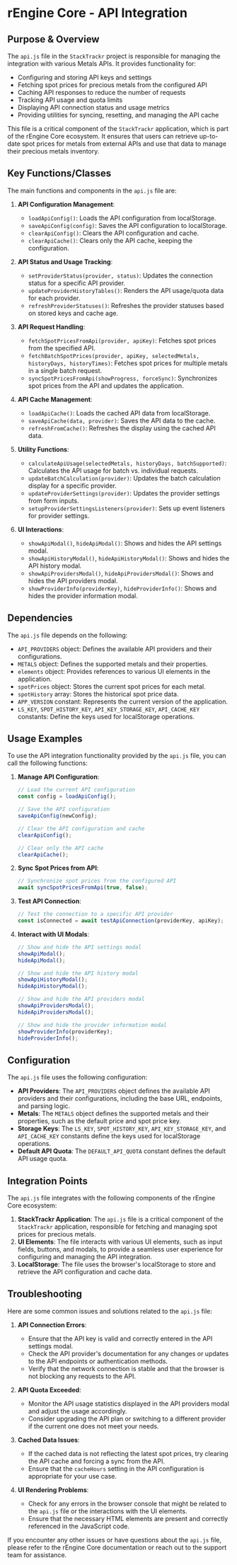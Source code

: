 # rEngine Core - API Integration

## Purpose & Overview

The `api.js` file in the `StackTrackr` project is responsible for managing the integration with various Metals APIs. It provides functionality for:

- Configuring and storing API keys and settings
- Fetching spot prices for precious metals from the configured API
- Caching API responses to reduce the number of requests
- Tracking API usage and quota limits
- Displaying API connection status and usage metrics
- Providing utilities for syncing, resetting, and managing the API cache

This file is a critical component of the `StackTrackr` application, which is part of the rEngine Core ecosystem. It ensures that users can retrieve up-to-date spot prices for metals from external APIs and use that data to manage their precious metals inventory.

## Key Functions/Classes

The main functions and components in the `api.js` file are:

1. **API Configuration Management**:
   - `loadApiConfig()`: Loads the API configuration from localStorage.
   - `saveApiConfig(config)`: Saves the API configuration to localStorage.
   - `clearApiConfig()`: Clears the API configuration and cache.
   - `clearApiCache()`: Clears only the API cache, keeping the configuration.

1. **API Status and Usage Tracking**:
   - `setProviderStatus(provider, status)`: Updates the connection status for a specific API provider.
   - `updateProviderHistoryTables()`: Renders the API usage/quota data for each provider.
   - `refreshProviderStatuses()`: Refreshes the provider statuses based on stored keys and cache age.

1. **API Request Handling**:
   - `fetchSpotPricesFromApi(provider, apiKey)`: Fetches spot prices from the specified API.
   - `fetchBatchSpotPrices(provider, apiKey, selectedMetals, historyDays, historyTimes)`: Fetches spot prices for multiple metals in a single batch request.
   - `syncSpotPricesFromApi(showProgress, forceSync)`: Synchronizes spot prices from the API and updates the application.

1. **API Cache Management**:
   - `loadApiCache()`: Loads the cached API data from localStorage.
   - `saveApiCache(data, provider)`: Saves the API data to the cache.
   - `refreshFromCache()`: Refreshes the display using the cached API data.

1. **Utility Functions**:
   - `calculateApiUsage(selectedMetals, historyDays, batchSupported)`: Calculates the API usage for batch vs. individual requests.
   - `updateBatchCalculation(provider)`: Updates the batch calculation display for a specific provider.
   - `updateProviderSettings(provider)`: Updates the provider settings from form inputs.
   - `setupProviderSettingsListeners(provider)`: Sets up event listeners for provider settings.

1. **UI Interactions**:
   - `showApiModal()`, `hideApiModal()`: Shows and hides the API settings modal.
   - `showApiHistoryModal()`, `hideApiHistoryModal()`: Shows and hides the API history modal.
   - `showApiProvidersModal()`, `hideApiProvidersModal()`: Shows and hides the API providers modal.
   - `showProviderInfo(providerKey)`, `hideProviderInfo()`: Shows and hides the provider information modal.

## Dependencies

The `api.js` file depends on the following:

- `API_PROVIDERS` object: Defines the available API providers and their configurations.
- `METALS` object: Defines the supported metals and their properties.
- `elements` object: Provides references to various UI elements in the application.
- `spotPrices` object: Stores the current spot prices for each metal.
- `spotHistory` array: Stores the historical spot price data.
- `APP_VERSION` constant: Represents the current version of the application.
- `LS_KEY`, `SPOT_HISTORY_KEY`, `API_KEY_STORAGE_KEY`, `API_CACHE_KEY` constants: Define the keys used for localStorage operations.

## Usage Examples

To use the API integration functionality provided by the `api.js` file, you can call the following functions:

1. **Manage API Configuration**:

   ```javascript
   // Load the current API configuration
   const config = loadApiConfig();

   // Save the API configuration
   saveApiConfig(newConfig);

   // Clear the API configuration and cache
   clearApiConfig();

   // Clear only the API cache
   clearApiCache();
   ```

1. **Sync Spot Prices from API**:

   ```javascript
   // Synchronize spot prices from the configured API
   await syncSpotPricesFromApi(true, false);
   ```

1. **Test API Connection**:

   ```javascript
   // Test the connection to a specific API provider
   const isConnected = await testApiConnection(providerKey, apiKey);
   ```

1. **Interact with UI Modals**:

   ```javascript
   // Show and hide the API settings modal
   showApiModal();
   hideApiModal();

   // Show and hide the API history modal
   showApiHistoryModal();
   hideApiHistoryModal();

   // Show and hide the API providers modal
   showApiProvidersModal();
   hideApiProvidersModal();

   // Show and hide the provider information modal
   showProviderInfo(providerKey);
   hideProviderInfo();
   ```

## Configuration

The `api.js` file uses the following configuration:

- **API Providers**: The `API_PROVIDERS` object defines the available API providers and their configurations, including the base URL, endpoints, and parsing logic.
- **Metals**: The `METALS` object defines the supported metals and their properties, such as the default price and spot price key.
- **Storage Keys**: The `LS_KEY`, `SPOT_HISTORY_KEY`, `API_KEY_STORAGE_KEY`, and `API_CACHE_KEY` constants define the keys used for localStorage operations.
- **Default API Quota**: The `DEFAULT_API_QUOTA` constant defines the default API usage quota.

## Integration Points

The `api.js` file integrates with the following components of the rEngine Core ecosystem:

1. **StackTrackr Application**: The `api.js` file is a critical component of the `StackTrackr` application, responsible for fetching and managing spot prices for precious metals.
2. **UI Elements**: The file interacts with various UI elements, such as input fields, buttons, and modals, to provide a seamless user experience for configuring and managing the API integration.
3. **LocalStorage**: The file uses the browser's localStorage to store and retrieve the API configuration and cache data.

## Troubleshooting

Here are some common issues and solutions related to the `api.js` file:

1. **API Connection Errors**:
   - Ensure that the API key is valid and correctly entered in the API settings modal.
   - Check the API provider's documentation for any changes or updates to the API endpoints or authentication methods.
   - Verify that the network connection is stable and that the browser is not blocking any requests to the API.

1. **API Quota Exceeded**:
   - Monitor the API usage statistics displayed in the API providers modal and adjust the usage accordingly.
   - Consider upgrading the API plan or switching to a different provider if the current one does not meet your needs.

1. **Cached Data Issues**:
   - If the cached data is not reflecting the latest spot prices, try clearing the API cache and forcing a sync from the API.
   - Ensure that the `cacheHours` setting in the API configuration is appropriate for your use case.

1. **UI Rendering Problems**:
   - Check for any errors in the browser console that might be related to the `api.js` file or the interactions with the UI elements.
   - Ensure that the necessary HTML elements are present and correctly referenced in the JavaScript code.

If you encounter any other issues or have questions about the `api.js` file, please refer to the rEngine Core documentation or reach out to the support team for assistance.
